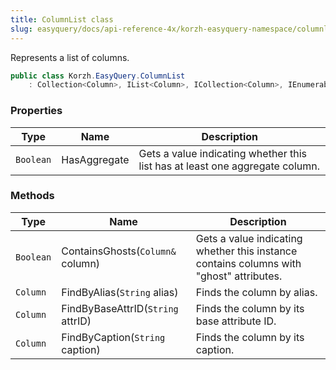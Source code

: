 ```yaml
---
title: ColumnList class
slug: easyquery/docs/api-reference-4x/korzh-easyquery-namespace/columnlist-class
---
```



Represents a list of columns.
```csharp
public class Korzh.EasyQuery.ColumnList
    : Collection<Column>, IList<Column>, ICollection<Column>, IEnumerable<Column>, IEnumerable, IList, ICollection, IReadOnlyList<Column>, IReadOnlyCollection<Column>

```

### Properties

| Type | Name | Description | 
| --- | --- | --- | 
| `Boolean` | HasAggregate | Gets a value indicating whether this list has at least one aggregate column. | 


### Methods

| Type | Name | Description | 
| --- | --- | --- | 
| `Boolean` | ContainsGhosts(`Column&` column) | Gets a value indicating whether this instance contains columns with "ghost" attributes. | 
| `Column` | FindByAlias(`String` alias) | Finds the column by alias. | 
| `Column` | FindByBaseAttrID(`String` attrID) | Finds the column by its base attribute ID. | 
| `Column` | FindByCaption(`String` caption) | Finds the column by its caption. |